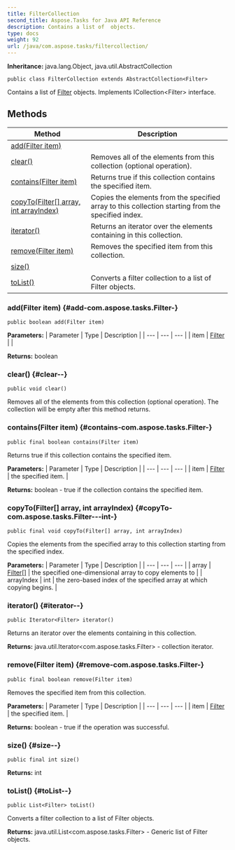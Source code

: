 ```yaml
---
title: FilterCollection
second_title: Aspose.Tasks for Java API Reference
description: Contains a list of  objects.
type: docs
weight: 92
url: /java/com.aspose.tasks/filtercollection/
---
```


**Inheritance:**
java.lang.Object, java.util.AbstractCollection
```
public class FilterCollection extends AbstractCollection<Filter>
```

Contains a list of [Filter](../../com.aspose.tasks/filter) objects. Implements ICollection&lt;Filter&gt; interface.
## Methods

| Method | Description |
| --- | --- |
| [add(Filter item)](#add-com.aspose.tasks.Filter-) |  |
| [clear()](#clear--) | Removes all of the elements from this collection (optional operation). |
| [contains(Filter item)](#contains-com.aspose.tasks.Filter-) | Returns true if this collection contains the specified item. |
| [copyTo(Filter[] array, int arrayIndex)](#copyTo-com.aspose.tasks.Filter---int-) | Copies the elements from the specified array to this collection starting from the specified index. |
| [iterator()](#iterator--) | Returns an iterator over the elements containing in this collection. |
| [remove(Filter item)](#remove-com.aspose.tasks.Filter-) | Removes the specified item from this collection. |
| [size()](#size--) |  |
| [toList()](#toList--) | Converts a filter collection to a list of  Filter  objects. |
### add(Filter item) {#add-com.aspose.tasks.Filter-}
```
public boolean add(Filter item)
```




**Parameters:**
| Parameter | Type | Description |
| --- | --- | --- |
| item | [Filter](../../com.aspose.tasks/filter) |  |

**Returns:**
boolean
### clear() {#clear--}
```
public void clear()
```


Removes all of the elements from this collection (optional operation). The collection will be empty after this method returns.

### contains(Filter item) {#contains-com.aspose.tasks.Filter-}
```
public final boolean contains(Filter item)
```


Returns true if this collection contains the specified item.

**Parameters:**
| Parameter | Type | Description |
| --- | --- | --- |
| item | [Filter](../../com.aspose.tasks/filter) | the specified item. |

**Returns:**
boolean - true if the collection contains the specified item.
### copyTo(Filter[] array, int arrayIndex) {#copyTo-com.aspose.tasks.Filter---int-}
```
public final void copyTo(Filter[] array, int arrayIndex)
```


Copies the elements from the specified array to this collection starting from the specified index.

**Parameters:**
| Parameter | Type | Description |
| --- | --- | --- |
| array | [Filter\[\]](../../com.aspose.tasks/filter) | the specified one-dimensional array to copy elements to |
| arrayIndex | int | the zero-based index of the specified array at which copying begins. |

### iterator() {#iterator--}
```
public Iterator<Filter> iterator()
```


Returns an iterator over the elements containing in this collection.

**Returns:**
java.util.Iterator&lt;com.aspose.tasks.Filter&gt; - collection iterator.
### remove(Filter item) {#remove-com.aspose.tasks.Filter-}
```
public final boolean remove(Filter item)
```


Removes the specified item from this collection.

**Parameters:**
| Parameter | Type | Description |
| --- | --- | --- |
| item | [Filter](../../com.aspose.tasks/filter) | the specified item. |

**Returns:**
boolean - true if the operation was successful.
### size() {#size--}
```
public final int size()
```




**Returns:**
int
### toList() {#toList--}
```
public List<Filter> toList()
```


Converts a filter collection to a list of  Filter  objects.

**Returns:**
java.util.List&lt;com.aspose.tasks.Filter&gt; - Generic list of  Filter  objects.
